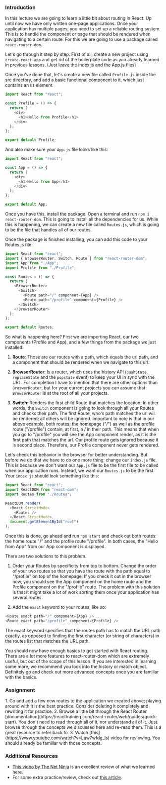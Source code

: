 ### Introduction

In this lecture we are going to learn a little bit about routing in React. Up until now we have only written one-page applications. Once your application has multiple pages, you need to set up a reliable routing system. This is to handle the component or page that should be rendered when navigating to a certain route. For this we are going to use a package called `react-router-dom`.

Let's go through it step by step. First of all, create a new project using `create-react-app` and get rid of the boilerplate code as you already learned in previous lessons. (Just leave the index.js and the App.js files)

Once you've done that, let's create a new file called `Profile.js` inside the src directory, and add a basic functional component to it, which just contains an `h1` element.

~~~javascript
import React from "react";

const Profile = () => {
  return (
    <div>
      <h1>Hello from Profile</h1>
    </div>
  );
};

export default Profile;
~~~

And also make sure your `App.js` file looks like this:

~~~javascript
import React from "react";

const App = () => {
  return (
    <div>
      <h1>Hello from App</h1>
    </div>
  );
};

export default App;
~~~

Once you have this, install the package. Open a terminal and run `npm i react-router-dom`. This is going to install all the dependencies for us.
While this is happening, we can create a new file called `Routes.js`, which is going to be the file that handles all of our routes.

Once the package is finished installing, you can add this code to your Routes.js file:

~~~javascript
import React from "react";
import { BrowserRouter, Switch, Route } from "react-router-dom";
import App from "./App";
import Profile from "./Profile";

const Routes = () => {
  return (
    <BrowserRouter>
      <Switch>
        <Route path="/" component={App} />
        <Route path="/profile" component={Profile} />
      </Switch>
    </BrowserRouter>
  );
};

export default Routes;
~~~

So what is happening here? First we are importing React, our two components (Profile and App), and a few things from the package we just installed:

1. **Route**: Those are our routes with a path, which equals the url path, and a component that should be rendered when we navigate to this url.

2. **BrowserRouter**: Is a router, which uses the history API (`pushState`, `replaceState` and the `popstate` event) to keep your UI in sync with the URL. For completion I have to mention that there are other options than `BroswerRouter`, but for your current projects you can assume that `BrowserRouter` is at the root of all your projects.

3. **Switch**: Renders the first child Route that matches the location. In other words, the `Switch` component is going to look through all your Routes and checks their path. The first Route, who's path matches the url will be rendered; all others will be ignored. Important to note is that in our above example, both routes; the homepage ("/") as well as the profile route ("/profile") contain, at first, a / in their path. This means that when you go to "/profile" you will see the App component render, as it is the first path that matches the url. Our profile route gets ignored because it is second place. Therefore, our Profile component never gets rendered.

Let's check this behavior in the browser for better understanding. But before we do that we have to do one more thing: change our `index.js` file. This is because we don't want our `App.js` file to be the first file to be called when our application runs. Instead, we want our `Routes.js` to be the first. Your `index.js` should look something like this:

~~~javascript
import React from "react";
import ReactDOM from "react-dom";
import Routes from "./Routes";

ReactDOM.render(
  <React.StrictMode>
    <Routes />
  </React.StrictMode>,
  document.getElementById("root")
);
~~~

Once this is done, go ahead and run `npm start` and check out both routes: the home route "/" and the profile route "/profile".
In both cases, the "Hello from App" from our App component is displayed.

There are two solutions to this problem.

1. Order your Routes by specificity from top to bottom. Change the order of your two routes so that you have the route with the path equal to "/profile" on top of the homepage. If you check it out in the browser now, you should see the App component on the home route and the Profile component on the "/profile" route. The problem with this solution is that it might take a lot of work sorting them once your application has several routes.

2. Add the `exact` keyword to your routes, like so:

~~~javascript
<Route exact path="/" component={App} />
<Route exact path="/profile" component={Profile} />

~~~

The exact keyword specifies that the routes path has to match the URL path exactly, as opposed to finding the first character (or string of characters) in the routes list that matches the URL path.

You should now have enough basics to get started with React routing. There are a lot more features to react-router-dom which are extremely useful, but out of the scope of this lesson. If you are interested in learning some more, we recommend you look into the history or match object. Definitely go and check out more advanced concepts once you are familiar with the basics.

### Assignment

<div class="lesson-content__panel" markdown="1">
1. Go and add a few new routes to the application we created above; playing around with it is the best practice. Consider deleting it completely and rewriting it for practice.
2. Browse a little bit through the React Router [documentation](https://reacttraining.com/react-router/web/guides/quick-start). You don't need to read through all of it, nor understand all of it. Just browse through the concepts we discussed here and re-read them. This is a great resource to refer back to.
3. Watch [this](https://www.youtube.com/watch?v=Law7wfdg_ls) video for reviewing. You should already be familiar with those concepts.
</div>

### Additional Resources

- [This video by The Net Ninja](https://www.youtube.com/watch?v=QUz3k2O3ZJU&ab_channel=TheNetNinja) is an excellent review of what we learned here.
- For some extra practice/review, check out [this article](https://css-tricks.com/learning-react-router/).
